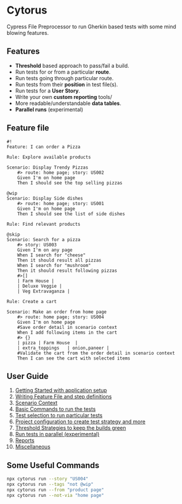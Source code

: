 # Cytorus

Cypress File Preprocessor to run Gherkin based tests with some mind blowing features.

## Features

* **Threshold** based approach to pass/fail a build.
* Run tests for or from a particular **route**.
* Run tests going through particular route.
* Run tests from their **position** in test file(s).
* Run tests for a **User Story**.
* Write your own **custom reporting** tools/
* More readable/understandable **data tables**.
* **Parallel runs** (experimental)

## Feature file

```gherkin
#!
Feature: I can order a Pizza

Rule: Explore available products

Scenario: Display Trendy Pizzas
    #> route: home page; story: US002
    Given I'm on home page
    Then I should see the top selling pizzas

@wip
Scenario: Display Side dishes
    #> route: home page; story: US001
    Given I'm on home page
    Then I should see the list of side dishes

Rule: Find relevant products

@skip
Scenario: Search for a pizza
    #> story: US003
    Given I'm on any page
    When I search for "cheese"
    Then it should result all pizzas
    When I search for "mushroom"
    Then it should result following pizzas
    #>[]
    | Farm House |
    | Deluxe Veggie |
    | Veg Extravaganza |

Rule: Create a cart

Scenario: Make an order from home page
    #> route: home page; story: US004
    Given I'm on home page
    #Save order detail in scenario context
    When I add following items in the cart
    #> {}
    | pizza | Farm House  |
    | extra_toppings   | onion,paneer |
    #Validate the cart from the order detail in scenario context
    Then I can see the cart with selected items
```

## User Guide

1. [Getting Started with application setup](./docs/1.GettingStarted.md)
2. [Writing Feature File and step definitions](./docs/2.WritingTests.md)
3. [Scenario Context](./docs/3.Context.md)
4. [Basic Commands to run the tests](./docs/4.BasicCommands.md)
5. [Test selection to run particular tests](./docs/5.RunStrategy.md)
6. [Project configuration to create test strategy and more](./docs/6.ProjectConfiguration.md)
7. [Threshold Strategies to keep the builds green](./docs/7.Threshold.md)
8. [Run tests in parallel (experimental)](./docs/8.ParallelRun.md)
9. [Reports](./docs/9.Reports.md)
10. [Miscellaneous](./docs/10.Miscellaneous.md)

## Some Useful Commands

```bash
npx cytorus run --story "US004"
npx cytorus run --tags "not @wip"
npx cytorus run --from "product page"
npx cytorus run --not-via "home page"
```
